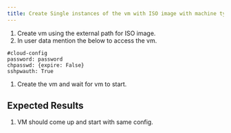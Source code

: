 ```yaml
---
title: Create Single instances of the vm with ISO image with machine type pc		
---
```

1. Create vm using the external path for ISO image.
1. In user data mention the below to access the vm. 
```
#cloud-config
password: password
chpasswd: {expire: False}
sshpwauth: True
```
1. Create the vm and wait for vm to start.


## Expected Results
1. VM should come up and start with same config.